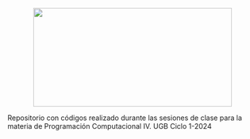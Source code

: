 <p align="center">
  <img align="center" src="https://cdn-pro.elsalvador.com/wp-content/uploads/2023/10/UGB_LOGOTIPO_HORIZONTAL_POS.jpg" width="400" height="200">
</p>


Repositorio con códigos realizado durante las sesiones de clase para la materia de Programación Computacional IV. UGB Ciclo 1-2024
